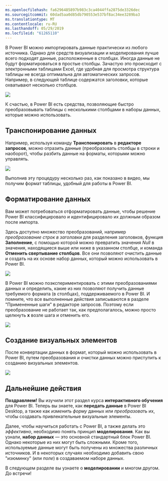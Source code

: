 ```yaml
---
ms.openlocfilehash: fa6296485897b983c3ca4044ffa2875de3326dec
ms.sourcegitcommit: 60dad5aa0d85db790553e537bf8ac34ee3289ba3
ms.translationtype: MT
ms.contentlocale: ru-RU
ms.lasthandoff: 05/29/2019
ms.locfileid: "61265110"
---
```

В Power BI можно импортировать данные практически из любого источника. Однако для средств визуализации и моделирования лучше всего подходят данные, расположенные в столбцах. Иногда данные не будут форматироваться в простые столбцы. Зачастую это происходит с электронными таблицами Excel, где удобная для просмотра структура таблицы не всегда оптимальна для автоматических запросов. Например, в следующей таблице содержатся заголовки, которые охватывают несколько столбцов.

![](media/1-5-cleaning-irregular-data/1-5_1.png)

К счастью, в Power BI есть средства, позволяющие быстро преобразовывать таблицы с несколькими столбцами в наборы данных, которые можно использовать.

## <a name="transpose-data"></a>Транспонирование данных
Например, используя команду **Транспонировать** в **редакторе запросов**, можно отразить данные (преобразовать столбцы в строки и наоборот), чтобы разбить данные на форматы, которыми можно управлять.

![](media/1-5-cleaning-irregular-data/1-5_2.png)

Выполнив эту процедуру несколько раз, как показано в видео, мы получим формат таблицы, удобный для работы в Power BI.

## <a name="format-data"></a>Форматирование данных
Вам может потребоваться отформатировать данные, чтобы решение Power BI классифицировало и идентифицировало их должным образом после импорта.

Здесь доступно множество преобразований, например *преобразование строк в заголовки* для разделения заголовков, функция **Заполнение**, с помощью которой можно превратить значения *Null* в значения, находящиеся выше или ниже в указанном столбце, и команда **Отменить свертывание столбцов**. Все они позволяют очистить данные и создать на их основе набор данных, который можно использовать в Power BI.

![](media/1-5-cleaning-irregular-data/1-5_3.png)

В Power BI можно поэкспериментировать с этими преобразованиями данных и определить, какие из них позволяют получить данные требуемого формата (в столбцах), поддерживаемого в Power BI. И помните, что все выполненные действия записываются в разделе "Примененные шаги" в редакторе запросов. Поэтому если преобразование не работает так, как предполагалось, можно просто щелкнуть **x** возле шага и отменить его.

![](media/1-5-cleaning-irregular-data/1-5_5.png)

## <a name="create-visuals"></a>Создание визуальных элементов
После конвертации данных в формат, который можно использовать в Power BI, путем преобразования и очистки данных можно приступить к созданию визуальных элементов.

![](media/1-5-cleaning-irregular-data/1-5_4.png)

## <a name="next-steps"></a>Дальнейшие действия
**Поздравляем!** Вы изучили этот раздел курса **интерактивного обучения** для Power BI. Теперь вы знаете, как **передать данные** в Power BI Desktop, а также как *изменить форму* данных или *преобразовать* их, чтобы создавать привлекательные визуальные элементы.

Далее, чтобы научиться работать с Power BI, а также делать это *эффективно*, необходимо понять принцип **моделирования**. Как вы узнали, **набор данных** — это основной стандартный блок Power BI. Однако некоторые из них могут быть сложными. Кроме того, используемые данные могут быть получены из множества различных источников. И в некоторых случаях необходимо добавить свою "изюминку" (или *поле*) в создаваемом наборе данных.

В следующем разделе вы узнаете о **моделировании** и многом другом. До встречи!

